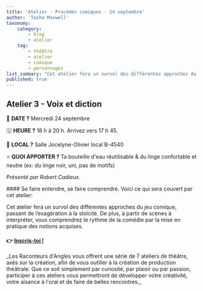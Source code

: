 ```yaml
---
title: 'Atelier - Procédés comiques - 24 septembre'
author: 'Tasha Maxwell'
taxonomy:
    category:
        - blog
        - atelier
    tag:
        - théâtre
        - atelier
        - comique
        - personnages
list_summary: "Cet atelier fera un survol des différentes approches du jeu comique, passant de l’exagération à la stoïcité.\nDe plus, à partir de scènes à interpréter, vous comprendrez le rythme de la comédie par la mise en pratique des notions acquises."
published: true
---
```


## Atelier 3 - Voix et diction
📆 **DATE ?** Mercredi 24 septembre

🕧 **HEURE ?** 18 h à 20 h. Arrivez vers 17 h 45.

📍 **LOCAL ?** Salle Jocelyne-Olivier local B-4540

⭐ **QUOI APPORTER ?** Ta bouteille d'eau réutilisable & du linge confortable et neutre (ex: du linge noir, uni, pas de motifs)

_Présenté par Robert Cadieux._
<p>
    <p>
	</p>
</p>
#### Se faire entendre, se faire comprendre.
Voici ce qui sera couvert par cet atelier:

Cet atelier fera un survol des différentes approches du jeu comique, passant de l’exagération à la stoïcité.
De plus, à partir de scènes à interpréter, vous comprendrez le rythme de la comédie par la mise en pratique des notions acquises.

#### 👉 [Inscris-toi !](https://lepointdevente.com/billets/kbg250924001)
<p>
    <span class="line"></span>
</p>
_Les Raconteurs d'Angles vous offrent une série de 7 ateliers de théâtre, axés sur la création, afin de vous outiller à la création de production théâtrale.
Que ce soit simplement par curiosité, par plaisir ou par passion, participer à ces ateliers vous permettront de développer votre créativité, votre aisance à l'oral et de faire de belles rencontres._